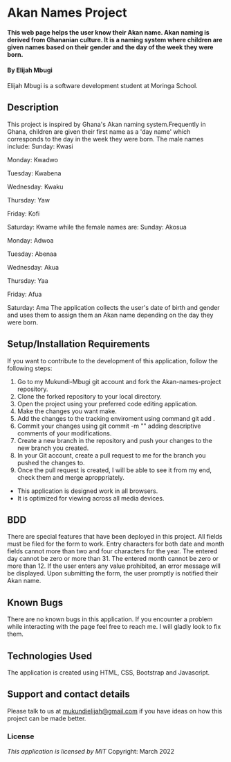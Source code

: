 # Akan Names Project
#### This web page helps the user know their Akan name. Akan naming is derived from Ghananian culture. It is a naming system where children are given names based on their gender and the day of the week they were born.
#### By **Elijah Mbugi**
Elijah Mbugi is a software development student at Moringa School.
## Description
This project is inspired by Ghana's Akan naming system.Frequently in Ghana, children are given their first name as a 'day name' which corresponds to the day in the week they were born. The male names include:
Sunday: Kwasi

Monday: Kwadwo

Tuesday: Kwabena

Wednesday: Kwaku

Thursday:  Yaw

Friday: Kofi

Saturday: Kwame
while the female names are:
Sunday: Akosua

Monday: Adwoa

Tuesday: Abenaa

Wednesday: Akua

Thursday:  Yaa

Friday: Afua

Saturday: Ama
The application collects the user's date of birth and gender and uses them to assign them an Akan name depending on the day they were born.
## Setup/Installation Requirements
If you want to contribute to the development of this application, follow the following steps:
1. Go to my Mukundi-Mbugi git account and fork the Akan-names-project repository.
2. Clone the forked repository to your local directory.
3. Open the project using your preferred code editing application.
4. Make the changes you want make.
5. Add the changes to the tracking enviroment using command git add .
6. Commit your changes using git commit -m "" adding descriptive comments of your modifications.
7. Create a new branch in the repository and push your changes to the new branch you created.
8. In your Git account, create a pull request to me for the branch you pushed the changes to.
9. Once the pull request is created, I will be able to see it from my end, check them and merge aproppriately.
* This application is designed work in all browsers.
* It is optimized for viewing across all media devices.
## BDD
There are special features that have been deployed in this project. All fields must be filed for the form to work. Entry characters for both date and month fields cannot more than two and four characters for the year. The entered day cannot be zero or more than 31. The entered month cannot be zero or more than 12. If the user enters any value prohibited, an error message will be displayed. Upon submitting the form, the user promptly is notified their Akan name.
## Known Bugs
There are no known bugs in this application. If you encounter a problem while interacting with the page feel free to reach me. I will gladly look to fix them.
## Technologies Used
The application is created using HTML, CSS, Bootstrap and Javascript.
## Support and contact details
Please talk to us at mukundielijah@gmail.com if you have ideas on how this project can be made better. 
### License
*This application is licensed by MIT*
Copyright: March 2022